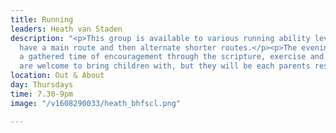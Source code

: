 ```yaml
---
title: Running
leaders: Heath van Staden
description: "<p>This group is available to various running ability levels. We will
  have a main route and then alternate shorter routes.</p><p>The evening will incorporate
  a gathered time of encouragement through the scripture, exercise and refreshments.</p><p>You
  are welcome to bring children with, but they will be each parents responsibility.</p>"
location: Out & About
day: Thursdays
time: 7.30-9pm
image: "/v1608290033/heath_bhfscl.png"

---
```


